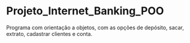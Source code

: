 # Projeto_Internet_Banking_POO
Programa com orientação a objetos, com as opções de depósito, sacar, extrato, cadastrar clientes e conta.
